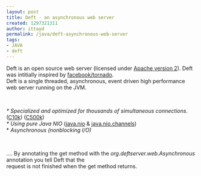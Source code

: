 ```yaml
---
layout: post
title: Deft - an asynchronous web server
created: 1297321311
author: ittayd
permalink: /java/deft-asynchronous-web-server
tags:
- JAVA
- deft
---
```

<p>Deft is an open source web server (licensed under <a href="http://www.apache.org/licenses/LICENSE-2.0.html">Apache version 2</a>). Deft was intitially inspired by <a href="http://github.com/facebook/tornado">facebook/tornado</a>.<br />
Deft is a single threaded, asynchronous, event driven high performance web server running on the JVM.</p>
<p>&nbsp;</p>
<p><i>* Specialized and optimized for thousands of simultaneous connections.</i> (<a href="http://en.wikipedia.org/wiki/C10k_problem">C10k</a>) (<a href="http://blog.urbanairship.com/blog/2010/08/24/c500k-in-action-at-urban-airship/">C500k</a>)<br />
<i>* Using pure Java NIO</i> (<a href="http://download.oracle.com/javase/6/docs/api/java/nio/package-summary.html">java.nio</a> &amp; <a href="http://download.oracle.com/javase/6/docs/api/java/nio/channels/package-summary.html">java.nio.channels</a>)<br />
*<i> Asynchronous (nonblocking I/O)</i></p>
<p>&nbsp;</p>
<p>.... By annotating the get method with the <i>org.deftserver.web.Asynchronous</i> annotation you tell Deft that the <br />
request is not finished when the get method returns.</p>
<p>&nbsp;</p>
<p>&nbsp;</p>

